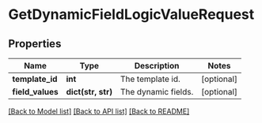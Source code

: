 # GetDynamicFieldLogicValueRequest

## Properties
Name | Type | Description | Notes
------------ | ------------- | ------------- | -------------
**template_id** | **int** | The template id. | [optional] 
**field_values** | **dict(str, str)** | The dynamic fields. | [optional] 

[[Back to Model list]](../README.md#documentation-for-models) [[Back to API list]](../README.md#documentation-for-api-endpoints) [[Back to README]](../README.md)

